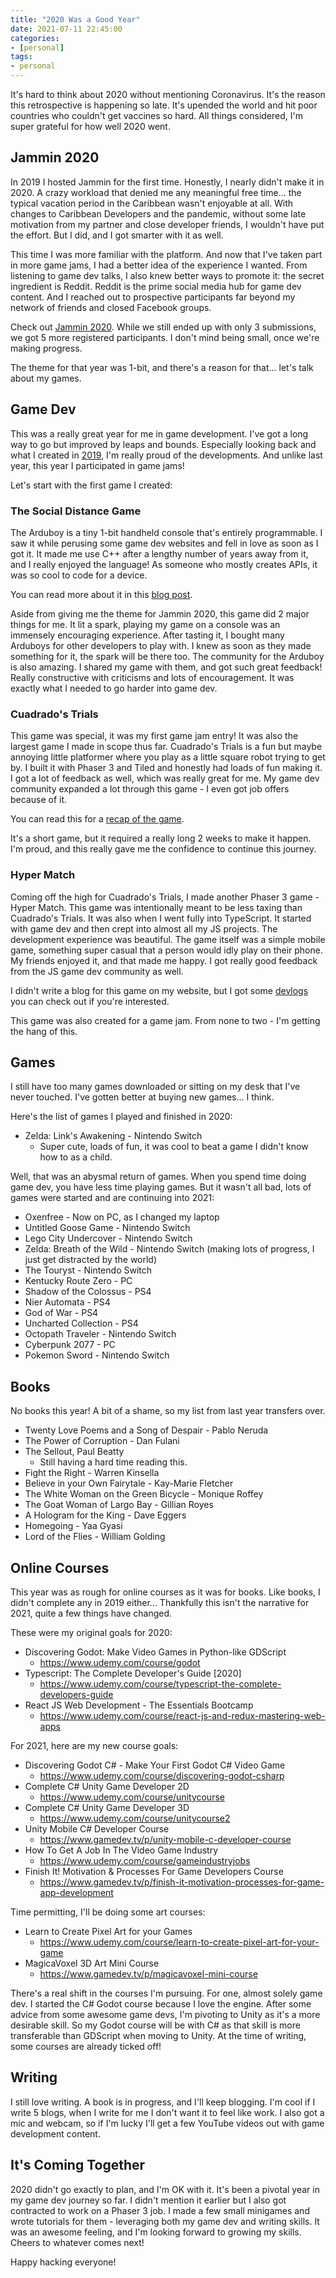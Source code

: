 ```yaml
---
title: "2020 Was a Good Year"
date: 2021-07-11 22:45:00
categories:
- [personal]
tags:
- personal
---
```


It's hard to think about 2020 without mentioning Coronavirus. It's the reason this retrospective is happening so late. It's upended the world and hit poor countries who couldn't get vaccines so hard. All things considered, I'm super grateful for how well 2020 went.

## Jammin 2020

In 2019 I hosted Jammin for the first time. Honestly, I nearly didn't make it in 2020. A crazy workload that denied me any meaningful free time... the typical vacation period in the Caribbean wasn't enjoyable at all. With changes to Caribbean Developers and the pandemic, without some late motivation from my partner and close developer friends, I wouldn't have put the effort. But I did, and I got smarter with it as well.

This time I was more familiar with the platform. And now that I've taken part in more game jams, I had a better idea of the experience I wanted. From listening to game dev talks, I also knew better ways to promote it: the secret ingredient is Reddit. Reddit is the prime social media hub for game dev content. And I reached out to prospective participants far beyond my network of friends and closed Facebook groups.

Check out <a href="https://itch.io/jam/jammin-2020" target="_blank" rel="nofollow noopener noreferrer">Jammin 2020</a>. While we still ended up with only 3 submissions, we got 5 more registered participants. I don't mind being small, once we're making progress.

The theme for that year was 1-bit, and there's a reason for that... let's talk about my games.

## Game Dev

This was a really great year for me in game development. I've got a long way to go but improved by leaps and bounds. Especially looking back and what I created in [2019](/blog/2020/01/01/2019-was-a-good-year), I'm really proud of the developments. And unlike last year, this year I participated in game jams!

Let's start with the first game I created:

### The Social Distance Game

The Arduboy is a tiny 1-bit handheld console that's entirely programmable. I saw it while perusing some game dev websites and fell in love as soon as I got it. It made me use C++ after a lengthy number of years away from it, and I really enjoyed the language! As someone who mostly creates APIs, it was so cool to code for a device.

You can read more about it in this [blog post](/blog/2020/04/13/my-first-arduboy-game-the-social-distance-game).

Aside from giving me the theme for Jammin 2020, this game did 2 major things for me. It lit a spark, playing my game on a console was an immensely encouraging experience. After tasting it, I bought many Arduboys for other developers to play with. I knew as soon as they made something for it, the spark will be there too. The community for the Arduboy is also amazing. I shared my game with them, and got such great feedback! Really constructive with criticisms and lots of encouragement. It was exactly what I needed to go harder into game dev.

### Cuadrado's Trials

This game was special, it was my first game jam entry! It was also the largest game I made in scope thus far. Cuadrado's Trials is a fun but maybe annoying little platformer where you play as a little square robot trying to get by. I built it with Phaser 3 and Tiled and honestly had loads of fun making it. I got a lot of feedback as well, which was really great for me. My game dev community expanded a lot through this game \- I even got job offers because of it.

You can read this for a [recap of the game](blog/2020/10/20/cuadradros-trails-an-overdue-recap).

It's a short game, but it required a really long 2 weeks to make it happen. I'm proud, and this really gave me the confidence to continue this journey.

### Hyper Match

Coming off the high for Cuadrado's Trials, I made another Phaser 3 game \- Hyper Match. This game was intentionally meant to be less taxing than Cuadrado's Trials. It was also when I went fully into TypeScript. It started with game dev and then crept into almost all my JS projects. The development experience was beautiful. The game itself was a simple mobile game, something super casual that a person would idly play on their phone. My friends enjoyed it, and that made me happy. I got really good feedback from the JS game dev community as well.

I didn't write a blog for this game on my website, but I got some <a href="https://itch.io/dashboard/game/788327/devlog" target="_blank" rel="nofollow noopener noreferrer">devlogs</a> you can check out if you're interested.

This game was also created for a game jam. From none to two \- I'm getting the hang of this.

## Games

I still have too many games downloaded or sitting on my desk that I've never touched. I've gotten better at buying new games... I think.

Here's the list of games I played and finished in 2020:

* Zelda: Link's Awakening \- Nintendo Switch
  * Super cute, loads of fun, it was cool to beat a game I didn't know how to as a child.

Well, that was an abysmal return of games. When you spend time doing game dev, you have less time playing games. But it wasn't all bad, lots of games were started and are continuing into 2021:

* Oxenfree \- Now on PC, as I changed my laptop
* Untitled Goose Game \- Nintendo Switch
* Lego City Undercover \- Nintendo Switch
* Zelda: Breath of the Wild \- Nintendo Switch (making lots of progress, I just get distracted by the world)
* The Touryst \- Nintendo Switch
* Kentucky Route Zero \- PC
* Shadow of the Colossus \- PS4
* Nier Automata \- PS4
* God of War \- PS4
* Uncharted Collection \- PS4
* Octopath Traveler \- Nintendo Switch
* Cyberpunk 2077 \- PC
* Pokemon Sword \- Nintendo Switch

## Books

No books this year! A bit of a shame, so my list from last year transfers over.

* Twenty Love Poems and a Song of Despair \- Pablo Neruda
* The Power of Corruption \- Dan Fulani
* The Sellout, Paul Beatty
  * Still having a hard time reading this.
* Fight the Right \- Warren Kinsella
* Believe in your Own Fairytale \- Kay-Marie Fletcher
* The White Woman on the Green Bicycle \- Monique Roffey
* The Goat Woman of Largo Bay \- Gillian Royes
* A Hologram for the King \- Dave Eggers
* Homegoing \- Yaa Gyasi
* Lord of the Flies \- William Golding

## Online Courses

This year was as rough for online courses as it was for books. Like books, I didn't complete any in 2019 either... Thankfully this isn't the narrative for 2021, quite a few things have changed.

These were my original goals for 2020:

* Discovering Godot: Make Video Games in Python-like GDScript
  * <a href="https://www.udemy.com/course/godot" target="_blank" rel="nofollow noopener noreferrer">https://www.udemy.com/course/godot</a>
* Typescript: The Complete Developer's Guide [2020]
  * <a href="https://www.udemy.com/course/typescript-the-complete-developers-guide" target="_blank" rel="nofollow noopener noreferrer">https://www.udemy.com/course/typescript-the-complete-developers-guide</a>
* React JS Web Development \- The Essentials Bootcamp
  * <a href="https://www.udemy.com/course/react-js-and-redux-mastering-web-apps" target="_blank" rel="nofollow noopener noreferrer">https://www.udemy.com/course/react-js-and-redux-mastering-web-apps</a>

For 2021, here are my new course goals:

* Discovering Godot C# - Make Your First Godot C# Video Game
  * <a href="https://www.udemy.com/course/discovering-godot-csharp" target="_blank" rel="nofollow noopener noreferrer">https://www.udemy.com/course/discovering-godot-csharp</a>
* Complete C# Unity Game Developer 2D
  * <a href="https://www.udemy.com/course/unitycourse" target="_blank" rel="nofollow noopener noreferrer">https://www.udemy.com/course/unitycourse</a>
* Complete C# Unity Game Developer 3D
  * <a href="https://www.udemy.com/course/unitycourse2" target="_blank" rel="nofollow noopener noreferrer">https://www.udemy.com/course/unitycourse2</a>
* Unity Mobile C# Developer Course
  * <a href="https://www.gamedev.tv/p/unity-mobile-c-developer-course" target="_blank" rel="nofollow noopener noreferrer">https://www.gamedev.tv/p/unity-mobile-c-developer-course</a>
* How To Get A Job In The Video Game Industry
  * <a href="https://www.udemy.com/course/gameindustryjobs" target="_blank" rel="nofollow noopener noreferrer">https://www.udemy.com/course/gameindustryjobs</a>
* Finish It! Motivation & Processes For Game Developers Course
  * <a href="https://www.gamedev.tv/p/finish-it-motivation-processes-for-game-app-development" target="_blank" rel="nofollow noopener noreferrer">https://www.gamedev.tv/p/finish-it-motivation-processes-for-game-app-development</a>

Time permitting, I'll be doing some art courses:

* Learn to Create Pixel Art for your Games
  * <a href="https://www.udemy.com/course/learn-to-create-pixel-art-for-your-game" target="_blank" rel="nofollow noopener noreferrer">https://www.udemy.com/course/learn-to-create-pixel-art-for-your-game</a>
* MagicaVoxel 3D Art Mini Course
  * <a href="https://www.gamedev.tv/p/magicavoxel-mini-course" target="_blank" rel="nofollow noopener noreferrer">https://www.gamedev.tv/p/magicavoxel-mini-course</a>

There's a real shift in the courses I'm pursuing. For one, almost solely game dev. I started the C# Godot course because I love the engine. After some advice from some awesome game devs, I'm pivoting to Unity as it's a more desirable skill. So my Godot course will be with C# as that skill is more transferable than GDScript when moving to Unity. At the time of writing, some courses are already ticked off!

## Writing

I still love writing. A book is in progress, and I'll keep blogging. I'm cool if I write 5 blogs, when I write for me I don't want it to feel like work. I also got a mic and webcam, so if I'm lucky I'll get a few YouTube videos out with game development content.

## It's Coming Together

2020 didn't go exactly to plan, and I'm OK with it. It's been a pivotal year in my game dev journey so far. I didn't mention it earlier but I also got contracted to work on a Phaser 3 job. I made a few small minigames and wrote tutorials for them \- leveraging both my game dev and writing skills. It was an awesome feeling, and I'm looking forward to growing my skills. Cheers to whatever comes next!

Happy hacking everyone!

